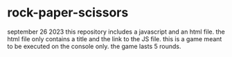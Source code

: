 # rock-paper-scissors
september 26 2023
this repository includes a javascript and an html file. the html file only contains a title and the link to the JS file. this is a game meant to be executed on the console only. the game lasts 5 rounds. 